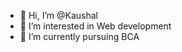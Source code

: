 - 👋 Hi, I’m @Kaushal
- 👀 I’m interested in Web development
- 🌱 I’m currently pursuing BCA

<!---
Kaushal019/Kaushal019 is a ✨ special ✨ repository because its `README.md` (this file) appears on your GitHub profile.
You can click the Preview link to take a look at your changes.
--->
